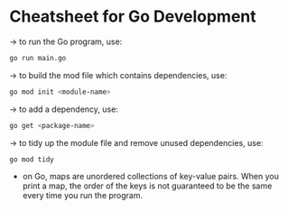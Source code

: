 # Cheatsheet for Go Development

-> to run the Go program, use:

```bash
go run main.go
```

-> to build the mod file which contains dependencies, use:

```bash
go mod init <module-name>
```

-> to add a dependency, use:

```bash
go get <package-name>
```

-> to tidy up the module file and remove unused dependencies, use:

```bash
go mod tidy
```

- on Go, maps are unordered collections of key-value pairs. When you print a map, the order of the keys is not guaranteed to be the same every time you run the program.
